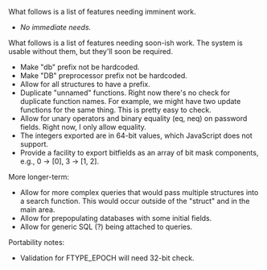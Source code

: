 What follows is a list of features needing imminent work.

- *No immediate needs.*

What follows is a list of features needing soon-ish work.  The system is
usable without them, but they'll soon be required.

- Make "db" prefix not be hardcoded.
- Make "DB" preprocessor prefix not be hardcoded.
- Allow for all structures to have a prefix.
- Duplicate "unnamed" functions.  Right now there's no check for
  duplicate function names.  For example, we might have two update
  functions for the same thing.  This is pretty easy to check.
- Allow for unary operators and binary equality (eq, neq) on password
  fields.  Right now, I only allow equality.
- The integers exported are in 64-bit values, which JavaScript does not
  support. 
- Provide a facility to export bitfields as an array of bit mask
  components, e.g., 0 -> [0], 3 -> [1, 2].

More longer-term:

- Allow for more complex queries that would pass multiple structures
  into a search function.  This would occur outside of the "struct" and
  in the main area.
- Allow for prepopulating databases with some initial fields.
- Allow for generic SQL (?) being attached to queries.

Portability notes:

- Validation for FTYPE\_EPOCH will need 32-bit check.
